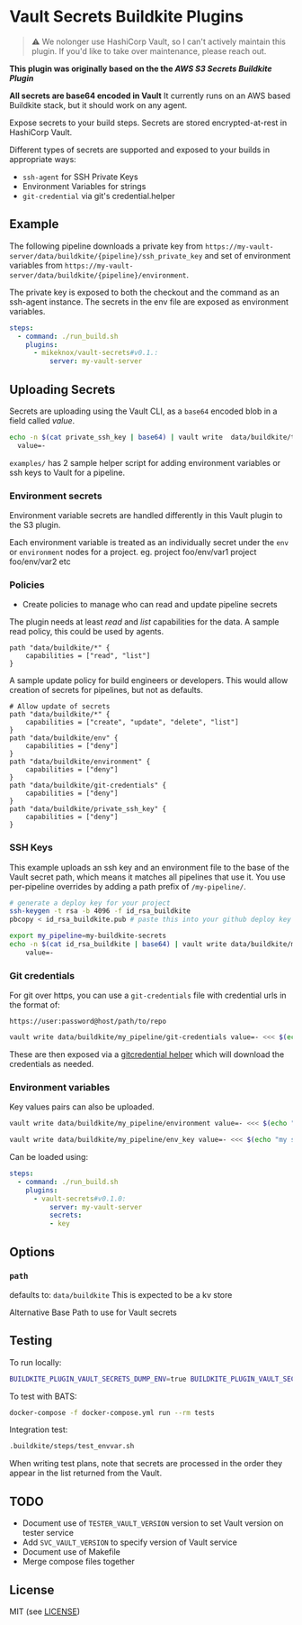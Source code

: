 # Vault Secrets Buildkite Plugins

> :warning: We nolonger use HashiCorp Vault, so I can't actively maintain this plugin. If you'd like to take over maintenance, please reach out.

__This plugin was originally based on the the *AWS S3 Secrets Buildkite Plugin*__

__All secrets are base64 encoded in Vault__
It currently runs on an AWS based Buildkite stack, but it should work on any agent.

Expose secrets to your build steps. Secrets are stored encrypted-at-rest in HashiCorp Vault.

Different types of secrets are supported and exposed to your builds in appropriate ways:

- `ssh-agent` for SSH Private Keys
- Environment Variables for strings
- `git-credential` via git's credential.helper

## Example

The following pipeline downloads a private key from `https://my-vault-server/data/buildkite/{pipeline}/ssh_private_key` and set of environment variables from `https://my-vault-server/data/buildkite/{pipeline}/environment`.

The private key is exposed to both the checkout and the command as an ssh-agent instance. The secrets in the env file are exposed as environment variables.

```yml
steps:
  - command: ./run_build.sh
    plugins:
      - mikeknox/vault-secrets#v0.1.:
          server: my-vault-server
```

## Uploading Secrets

Secrets are uploading using the Vault CLI, as a `base64` encoded blob in a field called *value*.

```sh
echo -n $(cat private_ssh_key | base64) | vault write  data/buildkite/test-pipeline/private_ssh_key \
  value=-
```

`examples/` has 2 sample helper script for adding environment variables or ssh keys to Vault for a pipeline.

### Environment secrets

Environment variable secrets are handled differently in this Vault plugin to the S3 plugin.

Each environment variable is treated as an individually secret under the `env` or `environment` nodes for a project.
eg.
project foo/env/var1
project foo/env/var2
etc

### Policies

- Create policies to manage who can read and update pipeline secrets

The plugin needs at least *read* and *list* capabilities for the data.
A sample read policy, this could be used by agents.

```text
path "data/buildkite/*" {
    capabilities = ["read", "list"]
}
```

A sample update policy for build engineers or developers.
This would allow creation of secrets for pipelines, but not as defaults.

```text
# Allow update of secrets
path "data/buildkite/*" {
    capabilities = ["create", "update", "delete", "list"]
}
path "data/buildkite/env" {
    capabilities = ["deny"]
}
path "data/buildkite/environment" {
    capabilities = ["deny"]
}
path "data/buildkite/git-credentials" {
    capabilities = ["deny"]
}
path "data/buildkite/private_ssh_key" {
    capabilities = ["deny"]
}
```

### SSH Keys

This example uploads an ssh key and an environment file to the base of the Vault secret path, which means it matches all pipelines that use it. You use per-pipeline overrides by adding a path prefix of `/my-pipeline/`.

```bash
# generate a deploy key for your project
ssh-keygen -t rsa -b 4096 -f id_rsa_buildkite
pbcopy < id_rsa_buildkite.pub # paste this into your github deploy key

export my_pipeline=my-buildkite-secrets
echo -n $(cat id_rsa_buildkite | base64) | vault write data/buildkite/my_pipeline/private_ssh_key \
    value=-
```

### Git credentials

For git over https, you can use a `git-credentials` file with credential urls in the format of:

```text
https://user:password@host/path/to/repo
```

```bash
vault write data/buildkite/my_pipeline/git-credentials value=- <<< $(echo "https://user:password@host/path/to/repo" | base64)
```

These are then exposed via a [gitcredential helper](https://git-scm.com/docs/gitcredentials) which will download the
credentials as needed.

### Environment variables

Key values pairs can also be uploaded.

```bash
vault write data/buildkite/my_pipeline/environment value=- <<< $(echo "MY_SECRET=blah" | base64)
```

```bash
vault write data/buildkite/my_pipeline/env_key value=- <<< $(echo "my secret"| base64)
```

Can be loaded using:

```yaml
steps:
  - command: ./run_build.sh
    plugins:
      - vault-secrets#v0.1.0:
          server: my-vault-server
          secrets:
          - key
```

## Options

### `path`

defaults to: `data/buildkite`
This is expected to be a kv store

Alternative Base Path to use for Vault secrets

## Testing

To run locally:

```bash
BUILDKITE_PLUGIN_VAULT_SECRETS_DUMP_ENV=true BUILDKITE_PLUGIN_VAULT_SECRETS_ADDR=http://0.0.0.0:8200 BUILDKITE_PIPELINE_SLUG=my_pipeline hooks/environment
```

To test with BATS:

```bash
docker-compose -f docker-compose.yml run --rm tests
```

Integration test:

```bash
.buildkite/steps/test_envvar.sh
```

When writing test plans, note that secrets are processed in the order they appear in the list returned from the Vault.

## TODO

- Document use of `TESTER_VAULT_VERSION` version to set Vault version on tester service
- Add `SVC_VAULT_VERSION` to specify version of Vault service
- Document use of Makefile
- Merge compose files together

## License

MIT (see [LICENSE](LICENSE))
